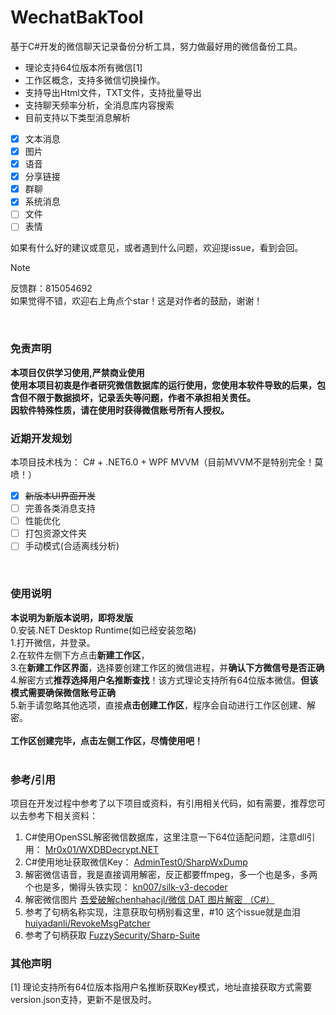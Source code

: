 
# WechatBakTool
基于C#开发的微信聊天记录备份分析工具，努力做最好用的微信备份工具。

- 理论支持64位版本所有微信[1]
- 工作区概念，支持多微信切换操作。
- 支持导出Html文件，TXT文件，支持批量导出
- 支持聊天频率分析，全消息库内容搜索
- 目前支持以下类型消息解析
- [x] 文本消息
- [x] 图片
- [x] 语音
- [x] 分享链接
- [x] 群聊
- [x] 系统消息
- [ ] 文件
- [ ] 表情

如果有什么好的建议或意见，或者遇到什么问题，欢迎提issue，看到会回。

> [!NOTE]
> 反馈群：815054692<br/>
> 如果觉得不错，欢迎右上角点个star！这是对作者的鼓励，谢谢！<br/>
<br/>

### 免责声明

**本项目仅供学习使用,严禁商业使用**<br/>
**使用本项目初衷是作者研究微信数据库的运行使用，您使用本软件导致的后果，包含但不限于数据损坏，记录丢失等问题，作者不承担相关责任。**<br/>
**因软件特殊性质，请在使用时获得微信账号所有人授权。**
<br/>

### 近期开发规划
本项目技术栈为：
C# + .NET6.0 + WPF MVVM（目前MVVM不是特别完全！莫喷！） <br/>
- [x] ~~新版本UI界面开发~~
- [ ] 完善各类消息支持
- [ ] 性能优化
- [ ] 打包资源文件夹
- [ ] 手动模式(合适离线分析)
<br/>

### 使用说明
**本说明为新版本说明，即将发版**<br/>
0.安装.NET Desktop Runtime(如已经安装忽略)<br/>
1.打开微信，并登录。<br/>
2.在软件左侧下方点击**新建工作区**，<br/>
3.在**新建工作区界面**，选择要创建工作区的微信进程，并**确认下方微信号是否正确**<br/>
4.解密方式**推荐选择用户名推断查找**！该方式理论支持所有64位版本微信。**但该模式需要确保微信账号正确**<br/>
5.新手请忽略其他选项，直接**点击创建工作区**，程序会自动进行工作区创建、解密。<br/><br/>
**工作区创建完毕，点击左侧工作区，尽情使用吧！**<br/>
<br/>

### 参考/引用
项目在开发过程中参考了以下项目或资料，有引用相关代码，如有需要，推荐您可以去参考下相关资料：

1. C#使用OpenSSL解密微信数据库，这里注意一下64位适配问题，注意dll引用： [Mr0x01/WXDBDecrypt.NET](https://github.com/Mr0x01/WXDBDecrypt.NET)<br/>
2. C#使用地址获取微信Key： [AdminTest0/SharpWxDump](https://github.com/AdminTest0/SharpWxDump)
3. 解密微信语音，我是直接调用解密，反正都要ffmpeg，多一个也是多，多两个也是多，懒得头铁实现： [kn007/silk-v3-decoder](https://github.com/kn007/silk-v3-decoder)
4. 解密微信图片 [吾爱破解chenhahacjl/微信 DAT 图片解密 （C#）](https://www.52pojie.cn/forum.php?mod=viewthread&tid=1507922)
5. 参考了句柄名称实现，注意获取句柄别看这里，#10 这个issue就是血泪 [huiyadanli/RevokeMsgPatcher](https://github.com/huiyadanli/RevokeMsgPatcher)
6. 参考了句柄获取 [FuzzySecurity/Sharp-Suite](https://github.com/FuzzySecurity/Sharp-Suite)

### 其他声明
[1] 理论支持所有64位版本指用户名推断获取Key模式，地址直接获取方式需要version.json支持，更新不是很及时。
